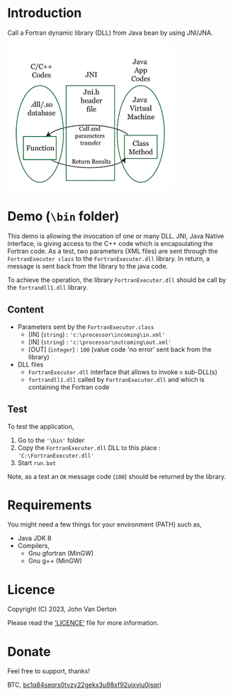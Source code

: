 # Introduction

Call a Fortran dynamic library (DLL) from Java bean by using JNI/JNA.

![JNI](/JNIFigure.gif "JNI")

# Demo (`\bin` folder)

This demo is allowing the invocation of one or many DLL. JNI, Java Native Interface, is giving access to the C++ code which is encapsulating the Fortran code. As a test, two parameters (XML files) are sent through the `FortranExecuter class` to the `FortranExecuter.dll` library. In return, a message is sent back from the library to the java code.

To achieve the operation, the library `FortranExecuter.dll` should be call by the `fortrandll1.dll` library.

## Content

- Parameters sent by the `FortranExecutor.class`
  - [IN] (`string`) : `'c:\processor\incoming\in.xml'`
  - [IN] (`string`) : `'c:\processor\outcoming\out.xml'`
  - [OUT] (`integer`) : `100` (value code 'no error' sent back from the library)
- DLL files
  - `FortranExecuter.dll` interface that allows to invoke `n` sub-DLL(s)
  -	`fortrandll1.dll` called by `FortranExecuter.dll` and which is containing the Fortran code

## Test

To test the application,

1) Go to the `'\bin'` folder
2) Copy the `FortranExecuter.dll` DLL to this place : `'C:\FortranExecuter.dll'`
3) Start `run.bat`

Note, as a test an `OK` message code (`100`) should be returned by the library.

# Requirements

You might need a few things for your environment (PATH) such as,
- Java JDK 8
- Compilers,
  - Gnu gfortran (MinGW)
  - Gnu g++ (MinGW)

# Licence

Copyright (C) 2023, John Van Derton

Please read the ['LICENCE'](./LICENSE) file for more information.

# Donate

Feel free to support, thanks! 

BTC, [bc1q84seqrs0tvzy22gekx3u98xf92ujxvju0jsqrl](bitcoin://bc1q84seqrs0tvzy22gekx3u98xf92ujxvju0jsqrl) 
